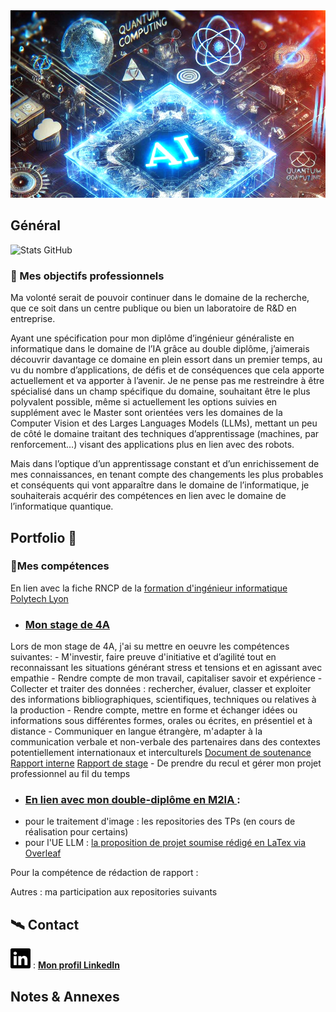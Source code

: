 
<img src="my-pages-img/githubpages_banner.PNG" alt="banner" width="2000" height="300">

## Général

![Stats GitHub](https://github-readme-stats.vercel.app/api?username=ThomasBlumet&show_icons=true&theme=radical)

### 🚀 Mes objectifs professionnels

Ma volonté serait de pouvoir continuer dans le domaine de la recherche, que ce soit dans un centre publique ou bien un laboratoire de R&D en entreprise.

Ayant une spécification pour mon diplôme d’ingénieur généraliste en informatique dans le domaine de l’IA grâce au double diplôme, j’aimerais découvrir davantage ce domaine en plein essort dans un premier temps, au vu du nombre d’applications, de défis et de conséquences que cela apporte actuellement et va apporter à l’avenir. Je ne pense pas me restreindre à être spécialisé dans un champ spécifique du domaine, souhaitant être le plus polyvalent possible, même si actuellement les options suivies en supplément avec le Master sont orientées vers les domaines de la Computer Vision et des Larges Languages Models (LLMs), mettant un peu de côté le domaine traitant des techniques d’apprentissage (machines, par renforcement…) visant des applications plus en lien avec des robots.

Mais dans l’optique d’un apprentissage constant et d’un enrichissement de mes connaissances, en tenant compte des changements les plus probables et conséquents qui vont apparaître dans le domaine de l’informatique, je souhaiterais acquérir des compétences en lien avec le domaine de l’informatique quantique.

## Portfolio 📁
### 📎Mes compétences
En lien avec la fiche RNCP de la [formation d'ingénieur informatique Polytech Lyon](https://www.francecompetences.fr/recherche/rncp/36354/)

 - ### <ins> Mon stage de 4A </ins>
  Lors de mon stage de 4A, j'ai su mettre en oeuvre les compétences suivantes:
    - M'investir, faire preuve d'initiative et d’agilité tout en reconnaissant les
      situations générant stress et tensions et en agissant avec empathie
    - Rendre compte de mon travail, capitaliser savoir et expérience
    - Collecter et traiter des données : rechercher, évaluer, classer et exploiter des
      informations bibliographiques, scientifiques, techniques ou relatives à la
      production
    - Rendre compte, mettre en forme et échanger idées ou informations sous
      différentes formes, orales ou écrites, en présentiel et à distance
    - Communiquer en langue étrangère, m'adapter à la communication verbale et
      non-verbale des partenaires dans des contextes potentiellement internationaux
      et interculturels [Document de soutenance](https://fr.overleaf.com/read/dhzshcrrqjvv#4367e8) [Rapport interne](https://fr.overleaf.com/read/tccvqrrxbkgj#fb8671) [Rapport de stage](https://fr.overleaf.com/read/hjppxsqmhmxx#c49326)
    - De prendre du recul et gérer mon projet professionnel au fil du temps

 - ### <ins> En lien avec mon double-diplôme en M2IA </ins> :
  - pour le traitement d'image : les repositories des TPs (en cours de réalisation pour certains)
  - pour l'UE LLM : [la proposition de projet soumise rédigé en LaTex via Overleaf](https://fr.overleaf.com/read/nqwkrvhpttbq#0cb8d1)
    
Pour la compétence de rédaction de rapport :

Autres : ma participation aux repositories suivants

## 🛰️ Contact
![linkedin_icon](my-pages-img/linkedin.svg) : **[Mon profil LinkedIn](https://www.linkedin.com/in/thomas-blumet/)**

## Notes & Annexes

